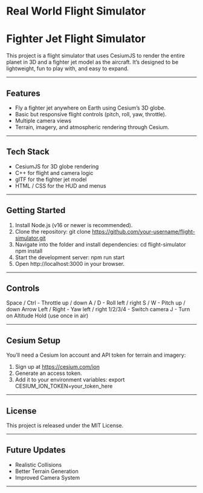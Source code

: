 # Real World Flight Simulator

Fighter Jet Flight Simulator
============================

This project is a  flight simulator that uses CesiumJS to render the
entire planet in 3D and a fighter jet model as the aircraft. It’s designed
to be lightweight, fun to play with, and easy to expand.

-------------------------------------------------------
Features
-------------------------------------------------------
- Fly a fighter jet anywhere on Earth using Cesium’s 3D globe.
- Basic but responsive flight controls (pitch, roll, yaw, throttle).
- Multiple camera views
- Terrain, imagery, and atmospheric rendering through Cesium.

-------------------------------------------------------
Tech Stack
-------------------------------------------------------
- CesiumJS for 3D globe rendering
- C++ for flight and camera logic
- glTF for the fighter jet model
- HTML / CSS for the HUD and menus

-------------------------------------------------------
Getting Started
-------------------------------------------------------
1. Install Node.js (v16 or newer is recommended).
2. Clone the repository:
   git clone https://github.com/your-username/flight-simulator.git
3. Navigate into the folder and install dependencies:
   cd flight-simulator
   npm install
4. Start the development server:
   npm run start
5. Open http://localhost:3000 in your browser.

-------------------------------------------------------
Controls
-------------------------------------------------------
Space / Ctrl       - Throttle up / down
A / D              - Roll left / right
S / W              - Pitch up / down
Arrow Left / Right - Yaw left / right
1/2/3/4            - Switch camera
J                  - Turn on Altitude Hold (use once in air)

-------------------------------------------------------
Cesium Setup
-------------------------------------------------------
You’ll need a Cesium Ion account and API token for terrain and imagery:

1. Sign up at https://cesium.com/ion
2. Generate an access token.
3. Add it to your environment variables:
   export CESIUM_ION_TOKEN=your_token_here

-------------------------------------------------------
License
-------------------------------------------------------
This project is released under the MIT License.

-------------------------------------------------------
Future Updates
-------------------------------------------------------

- Realistic Collisions
- Better Terrain Generation
- Improved Camera System
-------------------------------------------------------

